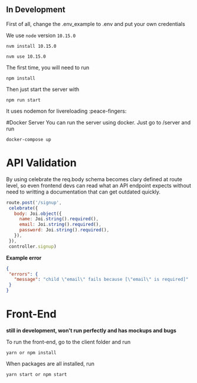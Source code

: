 ## In Development

First of all, change the .env_example to .env and put your own credentials

We use `node` version `10.15.0`

```
nvm install 10.15.0
```

```
nvm use 10.15.0
```

The first time, you will need to run

```
npm install
```

Then just start the server with 

```
npm run start
```
It uses nodemon for livereloading :peace-fingers:

#Docker Server
You can run the server using docker.
Just go to /server and run
```
docker-compose up
```

# API Validation
 
 By using celebrate the req.body schema becomes clary defined at route level, so even frontend devs can read what an API endpoint expects without need to writting a documentation that can get outdated quickly.

 ```js
 route.post('/signup', 
  celebrate({
    body: Joi.object({
      name: Joi.string().required(),
      email: Joi.string().required(),
      password: Joi.string().required(),
    }),
  }),
  controller.signup)
 ```

 **Example error**

 ```json
 {
  "errors": {
    "message": "child \"email\" fails because [\"email\" is required]"
  }
 } 
 ```

# Front-End
**still in development, won't run perfectly and has mockups and bugs**

To run the front-end, go to the client folder and run
```
yarn or npm install
```

When packages are all installed, run

```
yarn start or npm start
```
